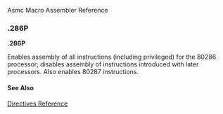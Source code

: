 Asmc Macro Assembler Reference

### .286P

**.286P**

Enables assembly of all instructions (including privileged) for the 80286 processor; disables assembly of instructions introduced with later processors. Also enables 80287 instructions.

#### See Also

[Directives Reference](readme.md)